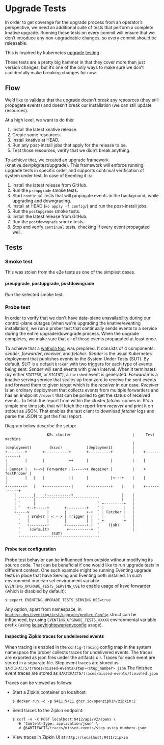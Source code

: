 # Upgrade Tests

In order to get coverage for the upgrade process from an operator’s perspective,
we need an additional suite of tests that perform a complete knative upgrade.
Running these tests on every commit will ensure that we don’t introduce any
non-upgradeable changes, so every commit should be releasable.

This is inspired by kubernetes
[upgrade testing](https://github.com/kubernetes/community/blob/master/contributors/devel/sig-testing/e2e-tests.md#version-skewed-and-upgrade-testing)
.

These tests are a pretty big hammer in that they cover more than just version
changes, but it’s one of the only ways to make sure we don’t accidentally make
breaking changes for now.

## Flow

We’d like to validate that the upgrade doesn’t break any resources (they still
propagate events) and doesn't break our installation (we can still update
resources).

At a high level, we want to do this:

1. Install the latest knative release.
1. Create some resources.
1. Install knative at HEAD.
1. Run any post-install jobs that apply for the release to be.
1. Test those resources, verify that we didn’t break anything.

To achieve that, we created an upgrade framework (knative.dev/pkg/test/upgrade).
This framework will enforce running upgrade tests in specific order and supports
continual verification of system under test. In case of Eventing it is:

1. Install the latest release from GitHub.
1. Run the `preupgrade` smoke tests.
1. Start `continual` tests that will propagate events in the background, while
   upgrading and downgrading.
1. Install at HEAD (`ko apply -f config/`) and run the post-install jobs.
1. Run the `postupgrade` smoke tests.
1. Install the latest release from GitHub.
1. Run the `postdowngrade` smoke tests.
1. Stop and verify `continual` tests, checking if every event propagated well.

## Tests

### Smoke test

This was stolen from the e2e tests as one of the simplest cases.

#### preupgrade, postupgrade, postdowngrade

Run the selected smoke test.

### Probe test

In order to verify that we don't have data-plane unavailability during our
control-plane outages (when we're upgrading the knative/eventing installation),
we run a prober test that continually sends events to a service during the
entire upgrade/downgrade process. When the upgrade completes, we make sure that
all of those events propagated at least once.

To achieve that
a [wathola tool](https://pkg.go.dev/knative.dev/eventing/test/upgrade/prober/wathola)
was prepared. It consists of 4 components: _sender_, _forwarder_, _receiver_,
and _fetcher_. _Sender_ is the usual Kubernetes deployment that publishes events
to the System Under Tests (SUT). By default, SUT is a default `broker`
with two triggers for each type of events being sent. _Sender_ will send events
with given interval. When it terminates (by either `SIGTERM`, or
`SIGINT`), a `finished` event is generated. _Forwarder_ is a knative serving
service that scales up from zero to receive the sent events and forward them to
given target which is the _receiver_ in our case. _Receiver_ is an ordinary
deployment that collects events from multiple forwarders and has an
endpoint `/report` that can be polled to get the status of received events. To
fetch the report from within the cluster _fetcher_ comes in. It's a simple one
time job, that will fetch the report from _receiver_ and print it on stdout as
JSON. That enables the test client to download _fetcher_ logs and parse the JSON
to get the final report.

Diagram below describe the setup:

```
                   K8s cluster                            |     Test machine
                                                          |
(deployment)        (ksvc)           (deployment)         |
+--------+       +-----------+       +----------+         |    +------------+
|        |       |           ++      |          |         |    |            |
| Sender |   +-->| Forwarder ||----->+ Receiver |         |    + TestProber |
|        |   |   |           ||      |          |<---+    |    |            |
+---+----+   |   +------------|      +----------+    |    |    +------------+
    |        |    +-----------+                      |    |
    | ```````|`````````````````````````````          |    |
    | `      |                            ` +---------+   |
    | `   +--+-----+       +---------+    ` |         |   |
    +----->        |       |         +-+  ` | Fetcher |   |
      `   | Broker | < - > | Trigger | |  ` |         |   |
      `   |        |       |         | |  ` +---------+   |
      `   +--------+       +---------+ |  `    (job)      |
      `    (default)        +----------+  `               |
      `              (SUT)                `
      `````````````````````````````````````
```

#### Probe test configuration

Probe test behavior can be influenced from outside without modifying its source
code. That can be beneficial if one would like to run upgrade tests in different
context. One such example might be running Eventing upgrade tests in place that
have Serving and Eventing both installed. In such environment one can set
environment variable `EVENTING_UPGRADE_TESTS_SERVING_USE` to enable usage of
ksvc forwarder (which is disabled by default):

```
$ export EVENTING_UPGRADE_TESTS_SERVING_USE=true
```

Any option, apart from namespace, in
[`knative.dev/eventing/test/upgrade/prober.Config`](https://github.com/knative/eventing/blob/022e281/test/upgrade/prober/prober.go#L52-L63)
struct can be influenced, by using `EVENTING_UPGRADE_TESTS_XXXXX` environmental
variable prefix (using
[kelseyhightower/envconfig](https://github.com/kelseyhightower/envconfig#usage)
usage).

#### Inspecting Zipkin traces for undelivered events

When tracing is enabled in the `config-tracing` config map in the system namespace
the prober collects traces for undelivered events. The traces are exported as json files
under the artifacts dir. Traces for each event are stored in a separate file.
Step event traces are stored as `$ARTIFACTS/traces/missed-events/step-<step_number>.json`
The finished event traces are stored as `$ARTIFACTS/traces/missed-events/finished.json`

Traces can be viewed as follows:
- Start a Zipkin container on localhost:
   ```
   $ docker run -d -p 9411:9411 ghcr.io/openzipkin/zipkin:2
   ```
- Send traces to the Zipkin endpoint:
   ```
   $ curl -v -X POST localhost:9412/api/v2/spans \
     -H 'Content-Type: application/json' \
     -d @$ARTIFACTS/traces/missed-events/step-<step_number>.json
   ```
- View traces in Zipkin UI at `http://localhost:9411/zipkin`
